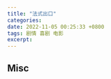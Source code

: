 ```yaml
---
title: "法式出口"
categories: 
date: 2022-11-05 00:25:33 +0800
tags: 剧情 喜剧 电影
excerpt: 
---
```













## Misc



